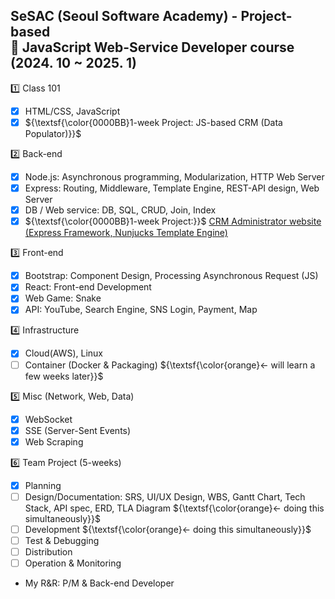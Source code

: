 ## SeSAC (Seoul Software Academy) - Project-based<br/>🎲 JavaScript Web-Service Developer course (2024. 10 ~ 2025. 1)

1️⃣ Class 101  
- [x] HTML/CSS, JavaScript  
- [x] ${\textsf{\color{0000BB}1-week Project: JS-based CRM (Data Populator)}}$  
  
2️⃣ Back-end  
- [x] Node.js: Asynchronous programming, Modularization, HTTP Web Server  
- [x] Express: Routing, Middleware, Template Engine, REST-API design, Web Server  
- [x] DB / Web service: DB, SQL, CRUD, Join, Index  
- [x] ${\textsf{\color{0000BB}1-week Project:}}$ [CRM Administrator website (Express Framework, Nunjucks Template Engine)](https://github.com/Better2day/sesac_js2/tree/main/6.crm/8.project#crm-project)  
  
3️⃣ Front-end  
- [x] Bootstrap: Component Design, Processing Asynchronous Request (JS)  
- [x] React: Front-end Development
- [x] Web Game: Snake  
- [x] API: YouTube, Search Engine, SNS Login, Payment, Map  
  
4️⃣ Infrastructure
- [x] Cloud(AWS), Linux  
- [ ] Container (Docker & Packaging) ${\textsf{\color{orange}← will learn a few weeks later}}$  

5️⃣ Misc (Network, Web, Data)  
- [x] WebSocket  
- [x] SSE (Server-Sent Events)  
- [x] Web Scraping  
  
6️⃣ Team Project (5-weeks)  
- [x] Planning
- [ ] Design/Documentation: SRS, UI/UX Design, WBS, Gantt Chart, Tech Stack, API spec, ERD, TLA Diagram  ${\textsf{\color{orange}← doing this simultaneously}}$
- [ ] Development  ${\textsf{\color{orange}← doing this simultaneously}}$
- [ ] Test & Debugging
- [ ] Distribution
- [ ] Operation & Monitoring  
- My R&R: P/M & Back-end Developer
